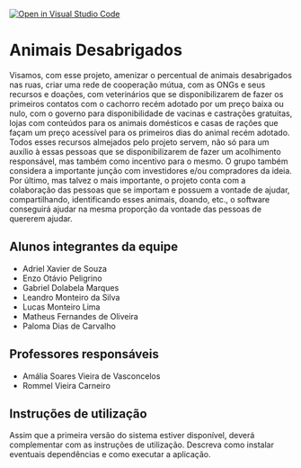 [![Open in Visual Studio Code](https://classroom.github.com/assets/open-in-vscode-c66648af7eb3fe8bc4f294546bfd86ef473780cde1dea487d3c4ff354943c9ae.svg)](https://classroom.github.com/online_ide?assignment_repo_id=7558923&assignment_repo_type=AssignmentRepo)
# Animais Desabrigados
 Visamos, com esse projeto, amenizar o percentual de animais desabrigados nas ruas, criar uma rede de cooperação mútua, com as ONGs e seus recursos e doações, com veterinários que se disponibilizarem de fazer os primeiros contatos com o cachorro recém adotado por um preço baixa ou nulo, com o governo para disponibilidade de vacinas e castrações gratuitas, lojas com conteúdos para os animais domésticos e casas de rações que façam um preço acessível para os primeiros dias do animal recém adotado. Todos esses recursos almejados pelo projeto servem, não só para um auxílio à essas pessoas que se disponibilizarem de fazer um acolhimento responsável, mas também como incentivo para o mesmo.
O grupo também considera a importante junção com investidores e/ou compradores da ideia.
 Por último, mas talvez o mais importante, o projeto conta com a colaboração das pessoas que se importam e possuem a vontade de ajudar, compartilhando, identificando esses animais, doando, etc., o software conseguirá ajudar na mesma proporção da vontade das pessoas de quererem ajudar.

## Alunos integrantes da equipe

* Adriel Xavier de Souza
* Enzo Otávio Peligrino
* Gabriel Dolabela Marques
* Leandro Monteiro da Silva
* Lucas Monteiro Lima
* Matheus Fernandes de Oliveira
* Paloma Dias de Carvalho

## Professores responsáveis

* Amália Soares Vieira de Vasconcelos
* Rommel Vieira Carneiro 


## Instruções de utilização

Assim que a primeira versão do sistema estiver disponível, deverá complementar com as instruções de utilização. Descreva como instalar eventuais dependências e como executar a aplicação.
